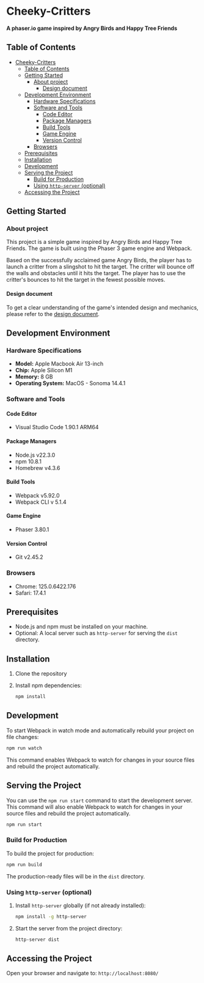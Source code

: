 # Cheeky-Critters
**A phaser.io game inspired by Angry Birds and Happy Tree Friends**

## Table of Contents
- [Cheeky-Critters](#cheeky-critters)
  - [Table of Contents](#table-of-contents)
  - [Getting Started](#getting-started)
    - [About project](#about-project)
      - [Design document](#design-document)
  - [Development Environment](#development-environment)
    - [Hardware Specifications](#hardware-specifications)
    - [Software and Tools](#software-and-tools)
      - [Code Editor](#code-editor)
      - [Package Managers](#package-managers)
      - [Build Tools](#build-tools)
      - [Game Engine](#game-engine)
      - [Version Control](#version-control)
    - [Browsers](#browsers)
  - [Prerequisites](#prerequisites)
  - [Installation](#installation)
  - [Development](#development)
  - [Serving the Project](#serving-the-project)
    - [Build for Production](#build-for-production)
    - [Using `http-server` (optional)](#using-http-server-optional)
  - [Accessing the Project](#accessing-the-project)

## Getting Started

### About project

This project is a simple game inspired by Angry Birds and Happy Tree Friends. The game is built using the Phaser 3 game engine and Webpack. 

Based on the successfully acclaimed game Angry Birds, the player has to launch a critter from a slingshot to hit the target. The critter will bounce off the walls and obstacles until it hits the target. The player has to use the critter's bounces to hit the target in the fewest possible moves.

#### Design document
To get a clear understanding of the game's intended design and mechanics, please refer to the [design document](./docs/Cheeky%20Critters%20Project%20Design.pdf).

## Development Environment

### Hardware Specifications

- **Model:** Apple Macbook Air 13-inch
- **Chip:** Apple Silicon M1
- **Memory:** 8 GB
- **Operating System:** MacOS - Sonoma 14.4.1

### Software and Tools

#### Code Editor

- Visual Studio Code 1.90.1 ARM64

#### Package Managers

- Node.js v22.3.0
- npm 10.8.1
- Homebrew v4.3.6

#### Build Tools

- Webpack v5.92.0
- Webpack CLI v 5.1.4

#### Game Engine

- Phaser 3.80.1

#### Version Control

- Git v2.45.2

### Browsers

- Chrome: 125.0.6422.176
- Safari: 17.4.1

## Prerequisites

- Node.js and npm must be installed on your machine.
- Optional: A local server such as `http-server` for serving the `dist` directory.

## Installation

1. Clone the repository

2. Install npm dependencies:
   ```bash
   npm install
   ```

## Development

To start Webpack in watch mode and automatically rebuild your project on file changes:

```bash
npm run watch
```

This command enables Webpack to watch for changes in your source files and rebuild the project automatically.

## Serving the Project 

You can use the `npm run start` command to start the development server. This command will also enable Webpack to watch for changes in your source files and rebuild the project automatically.

```bash
npm run start
```

### Build for Production

To build the project for production:

```bash
npm run build
```

The production-ready files will be in the `dist` directory.


### Using `http-server` (optional)

1. Install `http-server` globally (if not already installed):
   ```bash
   npm install -g http-server
   ```

2. Start the server from the project directory:
   ```bash
   http-server dist
   ```

## Accessing the Project

Open your browser and navigate to: `http://localhost:8080/`

